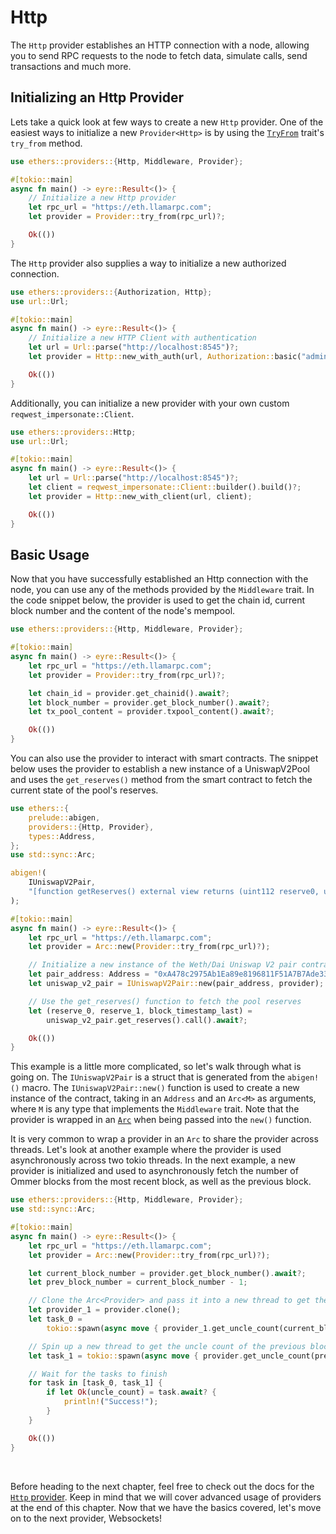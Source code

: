# Http

The `Http` provider establishes an HTTP connection with a node, allowing you to send RPC requests to the node to fetch data, simulate calls, send transactions and much more.

## Initializing an Http Provider

Lets take a quick look at few ways to create a new `Http` provider. One of the easiest ways to initialize a new `Provider<Http>` is by using the [`TryFrom`](https://doc.rust-lang.org/stable/std/convert/trait.TryFrom.html) trait's `try_from` method.

```rust
use ethers::providers::{Http, Middleware, Provider};

#[tokio::main]
async fn main() -> eyre::Result<()> {
    // Initialize a new Http provider
    let rpc_url = "https://eth.llamarpc.com";
    let provider = Provider::try_from(rpc_url)?;

    Ok(())
}
```

The `Http` provider also supplies a way to initialize a new authorized connection.

```rust
use ethers::providers::{Authorization, Http};
use url::Url;

#[tokio::main]
async fn main() -> eyre::Result<()> {
    // Initialize a new HTTP Client with authentication
    let url = Url::parse("http://localhost:8545")?;
    let provider = Http::new_with_auth(url, Authorization::basic("admin", "good_password"));

    Ok(())
}
```

Additionally, you can initialize a new provider with your own custom `reqwest_impersonate::Client`.

```rust
use ethers::providers::Http;
use url::Url;

#[tokio::main]
async fn main() -> eyre::Result<()> {
    let url = Url::parse("http://localhost:8545")?;
    let client = reqwest_impersonate::Client::builder().build()?;
    let provider = Http::new_with_client(url, client);

    Ok(())
}
```

## Basic Usage

Now that you have successfully established an Http connection with the node, you can use any of the methods provided by the `Middleware` trait. In the code snippet below, the provider is used to get the chain id, current block number and the content of the node's mempool.

```rust
use ethers::providers::{Http, Middleware, Provider};

#[tokio::main]
async fn main() -> eyre::Result<()> {
    let rpc_url = "https://eth.llamarpc.com";
    let provider = Provider::try_from(rpc_url)?;

    let chain_id = provider.get_chainid().await?;
    let block_number = provider.get_block_number().await?;
    let tx_pool_content = provider.txpool_content().await?;

    Ok(())
}
```

You can also use the provider to interact with smart contracts. The snippet below uses the provider to establish a new instance of a UniswapV2Pool and uses the `get_reserves()` method from the smart contract to fetch the current state of the pool's reserves.

```rust
use ethers::{
    prelude::abigen,
    providers::{Http, Provider},
    types::Address,
};
use std::sync::Arc;

abigen!(
    IUniswapV2Pair,
    "[function getReserves() external view returns (uint112 reserve0, uint112 reserve1, uint32 blockTimestampLast)]"
);

#[tokio::main]
async fn main() -> eyre::Result<()> {
    let rpc_url = "https://eth.llamarpc.com";
    let provider = Arc::new(Provider::try_from(rpc_url)?);

    // Initialize a new instance of the Weth/Dai Uniswap V2 pair contract
    let pair_address: Address = "0xA478c2975Ab1Ea89e8196811F51A7B7Ade33eB11".parse()?;
    let uniswap_v2_pair = IUniswapV2Pair::new(pair_address, provider);

    // Use the get_reserves() function to fetch the pool reserves
    let (reserve_0, reserve_1, block_timestamp_last) =
        uniswap_v2_pair.get_reserves().call().await?;

    Ok(())
}
```

This example is a little more complicated, so let's walk through what is going on. The `IUniswapV2Pair` is a struct that is generated from the `abigen!()` macro. The `IUniswapV2Pair::new()` function is used to create a new instance of the contract, taking in an `Address` and an `Arc<M>` as arguments, where `M` is any type that implements the `Middleware` trait. Note that the provider is wrapped in an [`Arc`](https://doc.rust-lang.org/std/sync/struct.Arc.html) when being passed into the `new()` function.

It is very common to wrap a provider in an `Arc` to share the provider across threads. Let's look at another example where the provider is used asynchronously across two tokio threads. In the next example, a new provider is initialized and used to asynchronously fetch the number of Ommer blocks from the most recent block, as well as the previous block.

```rust
use ethers::providers::{Http, Middleware, Provider};
use std::sync::Arc;

#[tokio::main]
async fn main() -> eyre::Result<()> {
    let rpc_url = "https://eth.llamarpc.com";
    let provider = Arc::new(Provider::try_from(rpc_url)?);

    let current_block_number = provider.get_block_number().await?;
    let prev_block_number = current_block_number - 1;

    // Clone the Arc<Provider> and pass it into a new thread to get the uncle count of the current block
    let provider_1 = provider.clone();
    let task_0 =
        tokio::spawn(async move { provider_1.get_uncle_count(current_block_number).await });

    // Spin up a new thread to get the uncle count of the previous block
    let task_1 = tokio::spawn(async move { provider.get_uncle_count(prev_block_number).await });

    // Wait for the tasks to finish
    for task in [task_0, task_1] {
        if let Ok(uncle_count) = task.await? {
            println!("Success!");
        }
    }

    Ok(())
}
```

<br>

Before heading to the next chapter, feel free to check out the docs for the [`Http` provider](https://docs.rs/ethers/latest/ethers/providers/struct.Http.html). Keep in mind that we will cover advanced usage of providers at the end of this chapter. Now that we have the basics covered, let's move on to the next provider, Websockets!
